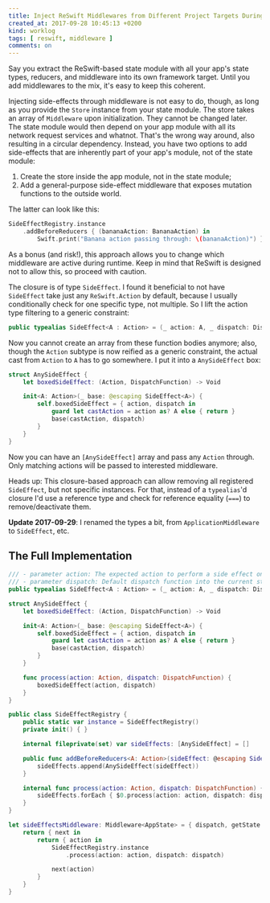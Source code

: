 ```yaml
---
title: Inject ReSwift Middlewares from Different Project Targets During Runtime
created_at: 2017-09-28 10:45:13 +0200
kind: worklog
tags: [ reswift, middleware ]
comments: on
---
```


Say you extract the ReSwift-based state module with all your app's state types, reducers, and middleware into its own framework target. Until you add middlewares to the mix, it's easy to keep this coherent.

Injecting side-effects through middleware is not easy to do, though, as long as you provide the `Store` instance from your state module. The store takes an array of `Middleware` upon initialization. They cannot be changed later. The state module would then depend on your app module with all its network request services and whatnot. That's the wrong way around, also resulting in a circular dependency. Instead, you have two options to add side-effects that are inherently part of your app's module, not of the state module:

1. Create the store inside the app module, not in the state module;
2. Add a general-purpose side-effect middleware that exposes mutation functions to the outside world.

The latter can look like this:

```swift
SideEffectRegistry.instance
    .addBeforeReducers { (bananaAction: BananaAction) in 
        Swift.print("Banana action passing through: \(bananaAction)") }
```

As a bonus (and risk!), this approach allows you to change which middleware are active during runtime. Keep in mind that ReSwift is designed not to allow this, so proceed with caution.

The closure is of type `SideEffect`. I found it beneficial to not have `SideEffect` take just any `ReSwift.Action` by default, because I usually conditionally check for one specific type, not multiple. So I lift the action type filtering to a generic constraint:

```swift
public typealias SideEffect<A : Action> = (_ action: A, _ dispatch: DispatchFunction) -> Void
```

Now you cannot create an array from these function bodies anymore; also, though the `Action` subtype is now reified as a generic constraint, the actual cast from `Action` to `A` has to go somewhere. I put it into a `AnySideEffect` box:

```swift
struct AnySideEffect {
    let boxedSideEffect: (Action, DispatchFunction) -> Void

    init<A: Action>(_ base: @escaping SideEffect<A>) {
        self.boxedSideEffect = { action, dispatch in
            guard let castAction = action as? A else { return }
            base(castAction, dispatch)
        }
    }
}
```

Now you can have an `[AnySideEffect]` array and pass any `Action` through. Only matching actions will be passed to interested middleware.

Heads up: This closure-based approach can allow removing all registered `SideEffect`, but not specific instances. For that, instead of a `typealias`'d closure I'd use a reference type and check for reference equality (`===`) to remove/deactivate them.

**Update 2017-09-29**: I renamed the types a bit, from `ApplicationMiddleware` to `SideEffect`, etc.

## The Full Implementation

```swift
/// - parameter action: The expected action to perform a side effect on.
/// - parameter dispatch: Default dispatch function into the current store.
public typealias SideEffect<A : Action> = (_ action: A, _ dispatch: DispatchFunction) -> Void

struct AnySideEffect {
    let boxedSideEffect: (Action, DispatchFunction) -> Void

    init<A: Action>(_ base: @escaping SideEffect<A>) {
        self.boxedSideEffect = { action, dispatch in
            guard let castAction = action as? A else { return }
            base(castAction, dispatch)
        }
    }

    func process(action: Action, dispatch: DispatchFunction) {
        boxedSideEffect(action, dispatch)
    }
}

public class SideEffectRegistry {
    public static var instance = SideEffectRegistry()
    private init() { }

    internal fileprivate(set) var sideEffects: [AnySideEffect] = []

    public func addBeforeReducers<A: Action>(sideEffect: @escaping SideEffect<A>) {
        sideEffects.append(AnySideEffect(sideEffect))
    }

    internal func process(action: Action, dispatch: DispatchFunction) {
        sideEffects.forEach { $0.process(action: action, dispatch: dispatch) }
    }
}

let sideEffectsMiddleware: Middleware<AppState> = { dispatch, getState in
    return { next in
        return { action in
            SideEffectRegistry.instance
                .process(action: action, dispatch: dispatch)

            next(action)
        }
    }
}
```

